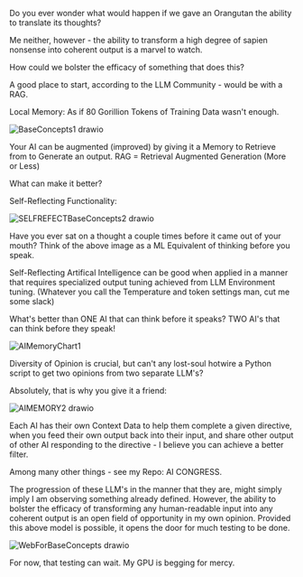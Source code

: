 Do you ever wonder what would happen if we gave an Orangutan the ability to translate its thoughts?

Me neither, however - the ability to transform a high degree of sapien nonsense into coherent output is a marvel to watch.

How could we bolster the efficacy of something that does this?

A good place to start, according to the LLM Community - would be with a RAG.

Local Memory: As if 80 Gorillion Tokens of Training Data wasn't enough.

![BaseConcepts1 drawio](https://github.com/JimboJimbabwe/LLM-MEMORY-VISUALIZATION/assets/32883805/7ff6b5ed-0b94-41de-a036-c5984ec771b2)

Your AI can be augmented (improved) by giving it a Memory to Retrieve from to Generate an output. RAG = Retrieval Augmented Generation (More or Less)

What can make it better?

Self-Reflecting Functionality:

![SELFREFECTBaseConcepts2 drawio](https://github.com/JimboJimbabwe/LLM-MEMORY-VISUALIZATION/assets/32883805/8de1ad23-e144-4ec5-9979-4f1194bd6174)


Have you ever sat on a thought a couple times before it came out of your mouth? Think of the above image as a ML Equivalent of thinking before you speak.

Self-Reflecting Artifical Intelligence can be good when applied in a manner that requires specialized output tuning achieved from LLM Environment tuning. 
(Whatever you call the Temperature and token settings man, cut me some slack)

What's better than ONE AI that can think before it speaks? TWO AI's that can think before they speak!

 ![AIMemoryChart1](https://github.com/JimboJimbabwe/LLM-MEMORY-VISUALIZATION/assets/32883805/1a486efb-d3eb-4c1c-8cd9-c26a2a9f4fab)

Diversity of Opinion is crucial, but can't any lost-soul hotwire a Python script to get two opinions from two separate LLM's?

Absolutely, that is why you give it a friend:

![AIMEMORY2 drawio](https://github.com/JimboJimbabwe/LLM-MEMORY-VISUALIZATION/assets/32883805/99f00472-3446-477e-8e3a-4ea461bfe5ee)

Each AI has their own Context Data to help them complete a given directive, when you feed their own output back into their input, and share other output of other AI responding to the directive - I believe you can achieve a better filter.

Among many other things - see my Repo: AI CONGRESS. 

The progression of these LLM's in the manner that they are, might simply imply I am observing something already defined. However, the ability to bolster the efficacy of transforming any human-readable input into any coherent output is an open field of opportunity in my own opinion. Provided this above model is possible, it opens the door for much testing to be done.

![WebForBaseConcepts drawio](https://github.com/JimboJimbabwe/LLM-MEMORY-VISUALIZATION/assets/32883805/01f65d7c-f9bb-4fa5-8050-f37bbdc03700)

For now, that testing can wait. My GPU is begging for mercy.
